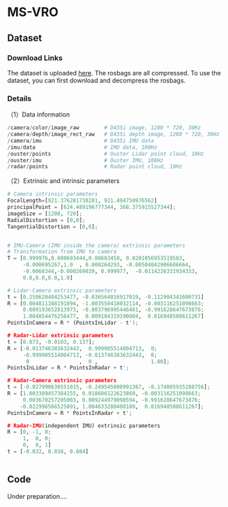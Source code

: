 <!--
 * @Description: 
 * @Author: jmx
 * @Date: 2023-06-23 15:00:04
 * @LastEditTime: 2023-06-28 23:09:46
 * @LastEditors: Please set LastEditors
-->
# MS-VRO

## Dataset

### Download Links

The dataset is uploaded [here](https://nas.orca-tech.cn:5000/sharing/BaLExn9xu). The rosbags are all compressed. To use the dataset, you can first download and decompress the rosbags.

### Details

（1）Data information

```python
/camera/color/image_raw        # D435i image, 1280 * 720, 30Hz
/camera/depth/image_rect_raw   # D435i depth image, 1280 * 720, 30Hz
/camera/imu                    # D435i IMU data
/imu/data                      # IMU data, 100Hz
/ouster/points                 # Ouster Lidar point cloud, 10Hz
/ouster/imu                    # Ouster IMU, 100Hz
/radar/points                  # Radar point cloud, 10Hz
```

 （2）Extrinsic and intrinsic parameters

```python
# Camera intrinsic parameters
FocalLength=[921.376281738281, 921.494750976562]
principalPoint = [624.489196777344, 368.375915527344];
imageSize = [1280, 720];
RadialDistortion = [0,0];
TangentialDistortion = [0,0];


# IMU-Camera (IMU inside the camera) extrinsic parameters
# Transformation from IMU to camera
T = [0.999976,0.000693444,0.00683458, 0.0201056953519583,
     -0.000695267,1.0  , 0.000264293, -0.00504042906686664,
     -0.0068344,-0.000269039, 0.999977,  -0.0114226331934333,
     0.0,0.0,0.0,1.0]

# Lidar-Camera extrinsic parameters
t = [0.250620404253477, -0.036564016917019, -0.112904341600731]
R = [0.004811388191894, -1.003550418032114, -0.003116251098663;
     0.009193652813973, -0.003796995446461, -0.991628647673876;
     1.004854476258477,  0.009184319190004,  0.016948508611267]
PointsInCamera = R * (PointsInLidar - t');

# Radar-Lidar extrinsic parameters
t = [0.073, -0.0103, 0.137];
R = [-0.013746383632443,  0.999905514004713,  0;
     -0.999905514004713, -0.013746383632443,  0;
      0                ,  0 ,                 1.00];
PointsInLidar = R * PointsInRadar + t';

# Radar-Camera extrinsic parameters
t = [-0.027990630551015, -0.249545008991387, -0.174005935288756];
R = [1.003389457384155, 0.018606122623860, -0.003116251098663;
     0.003670257205003, 0.009244979098594, -0.991628647673876;
    -0.022996566525891, 1.004633280408180,  0.016948508611267];
PointsInCamera = R * PointsInRadar + t';

# Radar-IMU(independent IMU) extrinsic parameters
R = [0, -1, 0;
     1,  0, 0;
     0,  0, 1]
t = [-0.032, 0.038, 0.084]



```



## Code

Under preparation....






